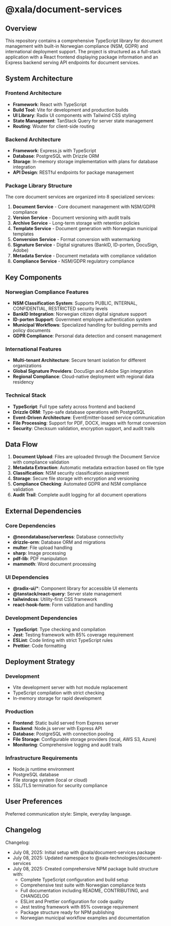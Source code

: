 # @xala/document-services

## Overview

This repository contains a comprehensive TypeScript library for document management with built-in Norwegian compliance (NSM, GDPR) and international deployment support. The project is structured as a full-stack application with a React frontend displaying package information and an Express backend serving API endpoints for document services.

## System Architecture

### Frontend Architecture
- **Framework**: React with TypeScript
- **Build Tool**: Vite for development and production builds
- **UI Library**: Radix UI components with Tailwind CSS styling
- **State Management**: TanStack Query for server state management
- **Routing**: Wouter for client-side routing

### Backend Architecture
- **Framework**: Express.js with TypeScript
- **Database**: PostgreSQL with Drizzle ORM
- **Storage**: In-memory storage implementation with plans for database integration
- **API Design**: RESTful endpoints for package management

### Package Library Structure
The core document services are organized into 8 specialized services:
1. **Document Service** - Core document management with NSM/GDPR compliance
2. **Version Service** - Document versioning with audit trails
3. **Archive Service** - Long-term storage with retention policies
4. **Template Service** - Document generation with Norwegian municipal templates
5. **Conversion Service** - Format conversion with watermarking
6. **Signature Service** - Digital signatures (BankID, ID-porten, DocuSign, Adobe)
7. **Metadata Service** - Document metadata with compliance validation
8. **Compliance Service** - NSM/GDPR regulatory compliance

## Key Components

### Norwegian Compliance Features
- **NSM Classification System**: Supports PUBLIC, INTERNAL, CONFIDENTIAL, RESTRICTED security levels
- **BankID Integration**: Norwegian citizen digital signature support
- **ID-porten Support**: Government employee authentication system
- **Municipal Workflows**: Specialized handling for building permits and policy documents
- **GDPR Compliance**: Personal data detection and consent management

### International Features
- **Multi-tenant Architecture**: Secure tenant isolation for different organizations
- **Global Signature Providers**: DocuSign and Adobe Sign integration
- **Regional Compliance**: Cloud-native deployment with regional data residency

### Technical Stack
- **TypeScript**: Full type safety across frontend and backend
- **Drizzle ORM**: Type-safe database operations with PostgreSQL
- **Event-Driven Architecture**: EventEmitter-based service communication
- **File Processing**: Support for PDF, DOCX, images with format conversion
- **Security**: Checksum validation, encryption support, and audit trails

## Data Flow

1. **Document Upload**: Files are uploaded through the Document Service with compliance validation
2. **Metadata Extraction**: Automatic metadata extraction based on file type
3. **Classification**: NSM security classification assignment
4. **Storage**: Secure file storage with encryption and versioning
5. **Compliance Checking**: Automated GDPR and NSM compliance validation
6. **Audit Trail**: Complete audit logging for all document operations

## External Dependencies

### Core Dependencies
- **@neondatabase/serverless**: Database connectivity
- **drizzle-orm**: Database ORM and migrations
- **multer**: File upload handling
- **sharp**: Image processing
- **pdf-lib**: PDF manipulation
- **mammoth**: Word document processing

### UI Dependencies
- **@radix-ui/***: Component library for accessible UI elements
- **@tanstack/react-query**: Server state management
- **tailwindcss**: Utility-first CSS framework
- **react-hook-form**: Form validation and handling

### Development Dependencies
- **TypeScript**: Type checking and compilation
- **Jest**: Testing framework with 85% coverage requirement
- **ESLint**: Code linting with strict TypeScript rules
- **Prettier**: Code formatting

## Deployment Strategy

### Development
- Vite development server with hot module replacement
- TypeScript compilation with strict checking
- In-memory storage for rapid development

### Production
- **Frontend**: Static build served from Express server
- **Backend**: Node.js server with Express API
- **Database**: PostgreSQL with connection pooling
- **File Storage**: Configurable storage providers (local, AWS S3, Azure)
- **Monitoring**: Comprehensive logging and audit trails

### Infrastructure Requirements
- Node.js runtime environment
- PostgreSQL database
- File storage system (local or cloud)
- SSL/TLS termination for security compliance

## User Preferences

Preferred communication style: Simple, everyday language.

## Changelog

Changelog:
- July 08, 2025: Initial setup with @xala/document-services package
- July 08, 2025: Updated namespace to @xala-technologies/document-services  
- July 08, 2025: Created comprehensive NPM package build structure with:
  - Complete TypeScript configuration and build setup
  - Comprehensive test suite with Norwegian compliance tests
  - Full documentation including README, CONTRIBUTING, and CHANGELOG
  - ESLint and Prettier configuration for code quality
  - Jest testing framework with 85% coverage requirement
  - Package structure ready for NPM publishing
  - Norwegian municipal workflow examples and documentation
